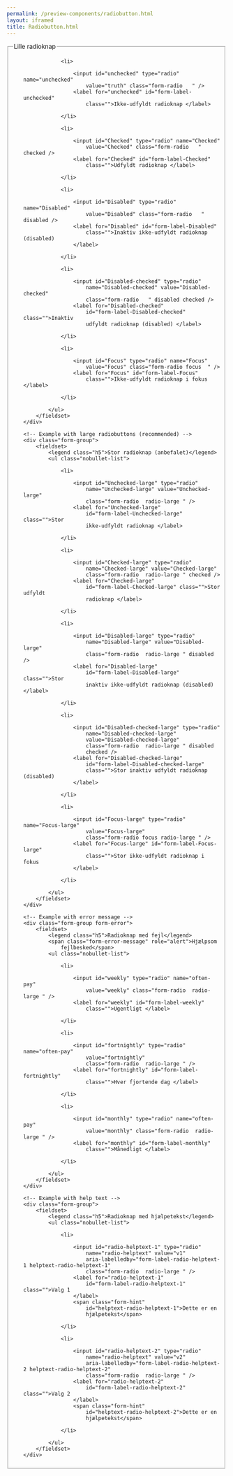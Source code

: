 ```yaml
--- 
permalink: /preview-components/radiobutton.html
layout: iframed 
title: Radiobutton.html
---
```

<div class="container">
    <!-- Example with small radiobuttons -->
    <div class="form-group">
        <fieldset>
            <legend class="h5">Lille radioknap</legend>
            <ul class="nobullet-list">

                <li>

                    <input id="unchecked" type="radio" name="unchecked"
                        value="truth" class="form-radio   " />
                    <label for="unchecked" id="form-label-unchecked"
                        class="">Ikke-udfyldt radioknap </label>

                </li>

                <li>

                    <input id="Checked" type="radio" name="Checked"
                        value="Checked" class="form-radio   " checked />
                    <label for="Checked" id="form-label-Checked"
                        class="">Udfyldt radioknap </label>

                </li>

                <li>

                    <input id="Disabled" type="radio" name="Disabled"
                        value="Disabled" class="form-radio   " disabled />
                    <label for="Disabled" id="form-label-Disabled"
                        class="">Inaktiv ikke-udfyldt radioknap (disabled)
                    </label>

                </li>

                <li>

                    <input id="Disabled-checked" type="radio"
                        name="Disabled-checked" value="Disabled-checked"
                        class="form-radio   " disabled checked />
                    <label for="Disabled-checked"
                        id="form-label-Disabled-checked" class="">Inaktiv
                        udfyldt radioknap (disabled) </label>

                </li>

                <li>

                    <input id="Focus" type="radio" name="Focus"
                        value="Focus" class="form-radio focus  " />
                    <label for="Focus" id="form-label-Focus"
                        class="">Ikke-udfyldt radioknap i fokus </label>

                </li>

            </ul>
        </fieldset>
    </div>

    <!-- Example with large radiobuttons (recommended) -->
    <div class="form-group">
        <fieldset>
            <legend class="h5">Stor radioknap (anbefalet)</legend>
            <ul class="nobullet-list">

                <li>

                    <input id="Unchecked-large" type="radio"
                        name="Unchecked-large" value="Unchecked-large"
                        class="form-radio  radio-large " />
                    <label for="Unchecked-large"
                        id="form-label-Unchecked-large" class="">Stor
                        ikke-udfyldt radioknap </label>

                </li>

                <li>

                    <input id="Checked-large" type="radio"
                        name="Checked-large" value="Checked-large"
                        class="form-radio  radio-large " checked />
                    <label for="Checked-large"
                        id="form-label-Checked-large" class="">Stor udfyldt
                        radioknap </label>

                </li>

                <li>

                    <input id="Disabled-large" type="radio"
                        name="Disabled-large" value="Disabled-large"
                        class="form-radio  radio-large " disabled />
                    <label for="Disabled-large"
                        id="form-label-Disabled-large" class="">Stor
                        inaktiv ikke-udfyldt radioknap (disabled) </label>

                </li>

                <li>

                    <input id="Disabled-checked-large" type="radio"
                        name="Disabled-checked-large"
                        value="Disabled-checked-large"
                        class="form-radio  radio-large " disabled
                        checked />
                    <label for="Disabled-checked-large"
                        id="form-label-Disabled-checked-large"
                        class="">Stor inaktiv udfyldt radioknap (disabled)
                    </label>

                </li>

                <li>

                    <input id="Focus-large" type="radio" name="Focus-large"
                        value="Focus-large"
                        class="form-radio focus radio-large " />
                    <label for="Focus-large" id="form-label-Focus-large"
                        class="">Stor ikke-udfyldt radioknap i fokus
                    </label>

                </li>

            </ul>
        </fieldset>
    </div>

    <!-- Example with error message -->
    <div class="form-group form-error">
        <fieldset>
            <legend class="h5">Radioknap med fejl</legend>
            <span class="form-error-message" role="alert">Hjælpsom
                fejlbesked</span>
            <ul class="nobullet-list">

                <li>

                    <input id="weekly" type="radio" name="often-pay"
                        value="weekly" class="form-radio  radio-large " />
                    <label for="weekly" id="form-label-weekly"
                        class="">Ugentligt </label>

                </li>

                <li>

                    <input id="fortnightly" type="radio" name="often-pay"
                        value="fortnightly"
                        class="form-radio  radio-large " />
                    <label for="fortnightly" id="form-label-fortnightly"
                        class="">Hver fjortende dag </label>

                </li>

                <li>

                    <input id="monthly" type="radio" name="often-pay"
                        value="monthly" class="form-radio  radio-large " />
                    <label for="monthly" id="form-label-monthly"
                        class="">Månedligt </label>

                </li>

            </ul>
        </fieldset>
    </div>

    <!-- Example with help text -->
    <div class="form-group">
        <fieldset>
            <legend class="h5">Radioknap med hjælpetekst</legend>
            <ul class="nobullet-list">

                <li>

                    <input id="radio-helptext-1" type="radio"
                        name="radio-helptext" value="v1"
                        aria-labelledby="form-label-radio-helptext-1 helptext-radio-helptext-1"
                        class="form-radio  radio-large " />
                    <label for="radio-helptext-1"
                        id="form-label-radio-helptext-1" class="">Valg 1
                    </label>
                    <span class="form-hint"
                        id="helptext-radio-helptext-1">Dette er en
                        hjælpetekst</span>

                </li>

                <li>

                    <input id="radio-helptext-2" type="radio"
                        name="radio-helptext" value="v2"
                        aria-labelledby="form-label-radio-helptext-2 helptext-radio-helptext-2"
                        class="form-radio  radio-large " />
                    <label for="radio-helptext-2"
                        id="form-label-radio-helptext-2" class="">Valg 2
                    </label>
                    <span class="form-hint"
                        id="helptext-radio-helptext-2">Dette er en
                        hjælpetekst</span>

                </li>

            </ul>
        </fieldset>
    </div>
</div>